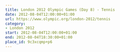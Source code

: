 ```yaml
---
title: London 2012 Olympic Games (Day 8) - Tennis
date: 2012-08-04T12:00:00+01:00
url: https://www.olympic.org/london-2012/tennis
category:
- London 2012
start: 2012-08-04T12:00:00+01:00
end: 2012-08-04T18:30:00+01:00
place_id: 9c3xcqmp+p6
---
```

